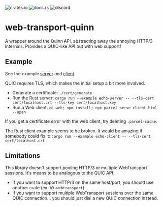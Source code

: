 ![crates.io](https://img.shields.io/crates/v/web-transport-quinn)
![docs.rs](https://img.shields.io/docsrs/web-transport-quinn)
![discord](https://img.shields.io/discord/1124083992740761730)

# web-transport-quinn
A wrapper around the Quinn API, abstracting away the annoying HTTP/3 internals.
Provides a QUIC-like API but with web support!

## Example

See the example [server](examples/echo-server.rs) and [client](examples/echo-client.rs).

QUIC requires TLS, which makes the initial setup a bit more involved.

-   Generate a certificate: `./cert/generate`
-   Run the Rust server: `cargo run --example echo-server -- --tls-cert cert/localhost.crt --tls-key cert/localhost.key`
-   Run a Web client: `cd web; npm install; npx parcel serve client.html --open`

If you get a certificate error with the web client, try deleting `.parcel-cache`.

The Rust client example seems to be broken.
It would be amazing if somebody could fix it: `cargo run --example echo-client -- --tls-cert cert/localhost.crt`

## Limitations

This library doesn't support pooling HTTP/3 or multiple WebTransport sessions.
It's means to be analogous to the QUIC API.

-   If you want to support HTTP/3 on the same host/port, you should use another crate (ex. `h3-webtransport`).
-   If you want to support multiple WebTransport sessions over the same QUIC connection... you should just dial a new QUIC connection instead.
